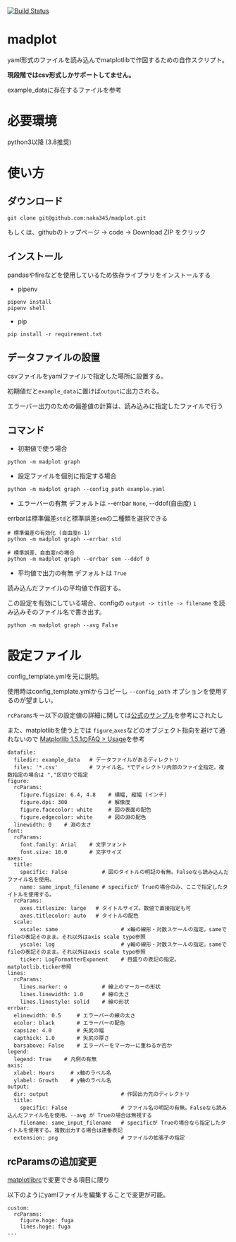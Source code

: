 [![Build Status](https://travis-ci.com/naka345/madplot.svg?branch=pytest)](https://travis-ci.com/naka345/madplot)

# madplot
yaml形式のファイルを読み込んでmatplotlibで作図するための自作スクリプト。

**現段階ではcsv形式しかサポートしてません。**

example_dataに存在するファイルを参考

# 必要環境
python3以降 (3.8推奨)

# 使い方
## ダウンロード

```
git clone git@github.com:naka345/madplot.git
```

もしくは、githubのトップページ -> code -> Download ZIP をクリック


## インストール
pandasやfireなどを使用しているため依存ライブラリをインストールする

* pipenv

```
pipenv install
pipenv shell
```

* pip

```
pip install -r requirement.txt
```

## データファイルの設置
csvファイルをyamlファイルで指定した場所に設置する。

初期値だと`example_data`に置けば`output`に出力される。

エラーバー出力のための偏差値の計算は、読み込みに指定したファイルで行う

## コマンド

* 初期値で使う場合

```
python -m madplot graph
```

* 設定ファイルを個別に指定する場合
```
python -m madplot graph --config_path example.yaml
```

* エラーバーの有無
デフォルトは --errbar `None`, --ddof(自由度) `1`

errbarは標準偏差`std`と標準誤差`sem`の二種類を選択できる
```
# 標準偏差の有効化 (自由度n-1)
python -m madplot graph --errbar std

# 標準誤差、自由度nの場合
python -m madplot graph --errbar sem --ddof 0
```

* 平均値で出力の有無
デフォルトは `True`

読み込んだファイルの平均値で作図する。

この設定を有効にしている場合、configの `output -> title -> filename` を読み込みそのファイル名で書き出す。

```
python -m madplot graph --avg False
```

# 設定ファイル
config_template.ymlを元に説明。

使用時はconfig_template.ymlからコピーし `--config_path` オプションを使用するのが望ましい。

`rcParams`キー以下の設定値の詳細に関しては[公式のサンプル](https://matplotlib.org/tutorials/introductory/customizing.html#matplotlibrc-sample)を参考にされたし

また、matplotlibを使う上では `figure`,`axes`などのオブジェクト指向を避けて通れないので
[Matplotlib 1.5.1のFAQ > Usage](https://matplotlib.org/1.5.1/faq/usage_faq.html#parts-of-a-figure)を参考

```
datafile:
  filedir: example_data   # データファイルがあるディレクトリ
  files: '*.csv'          # ファイル名。*でディレクトリ内部のファイ全指定。複数指定の場合は ","区切りで指定
figure:
  rcParams:
    figure.figsize: 6.4, 4.8    # 横幅, 縦幅 (インチ)
    figure.dpi: 300             # 解像度
    figure.facecolor: white     # 図の表面の配色
    figure.edgecolor: white     # 図の淵の配色
  linewidth: 0    # 淵の太さ
font:
  rcParams:
    font.family: Arial    # 文字フォント
    font.size: 10.0       # 文字サイズ
axes:
  title:
    specific: False           # 図のタイトルの明記の有無。Falseなら読み込んだファイル名を使用。
    name: same_input_filename # specificが Trueの場合のみ、ここで指定したタイトルを使用する。
  rcParams:
    axes.titlesize: large   # タイトルサイズ。数値で直接指定も可
    axes.titlecolor: auto   # タイトルの配色
  scale:
    xscale: same                    # x軸の線形・対数スケールの指定。sameでfileの表記そのまま。それ以外はaxis scale type参照
    yscale: log                     # y軸の線形・対数スケールの指定。sameでfileの表記そのまま。それ以外はaxis scale type参照
    ticker: LogFormatterExponent    # 目盛りの表記の指定。matplotlib.ticker参照
lines:
  rcParams:
    lines.marker: o           # 線上のマーカーの形状
    lines.linewidth: 1.0      # 線の太さ
    lines.linestyle: solid    # 線の形状
errbar:
  elinewidth: 0.5     # エラーバーの線の太さ
  ecolor: black       # エラーバーの配色
  capsize: 4.0        # 矢尻の幅
  capthick: 1.0       # 矢尻の厚さ
  barsabove: False    # エラーバーをマーカーに重ねるか否か
legend:
  legend: True    # 凡例の有無
axis:
  xlabel: Hours     # x軸のラベル名
  ylabel: Growth    # y軸のラベル名
output:
  dir: output                       # 作図出力先のディレクトリ
  title:
    specific: False                 # ファイル名の明記の有無。Falseなら読み込んだファイル名を使用。--avg が Trueの場合は無視する
    filename: same_input_filename   # specificが Trueの場合なら指定したタイトルを使用する。複数出力する場合は連番表記
  extension: png                    # ファイルの拡張子の指定
```

## rcParamsの追加変更
[matplotlibrc](https://matplotlib.org/tutorials/introductory/customizing.html#matplotlibrc-sample)で変更できる項目に限り

以下のようにyamlファイルを編集することで変更が可能。

```
custom:
  rcParams:
    figure.hoge: fuga
    lines.hoge: fuga
...
```
